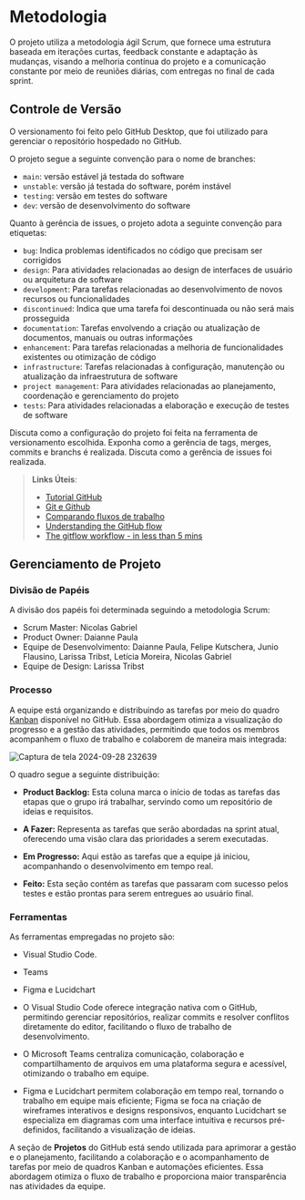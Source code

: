 
# Metodologia

O projeto utiliza a metodologia ágil Scrum, que fornece uma estrutura baseada em iterações curtas, feedback constante e adaptação às mudanças, visando a melhoria contínua do projeto e a comunicação constante por meio de reuniões diárias, com entregas no final de cada sprint.

## Controle de Versão

O versionamento foi feito pelo GitHub Desktop, que foi utilizado para gerenciar o repositório hospedado no GitHub.

O projeto segue a seguinte convenção para o nome de branches:

- `main`: versão estável já testada do software
- `unstable`: versão já testada do software, porém instável
- `testing`: versão em testes do software
- `dev`: versão de desenvolvimento do software

Quanto à gerência de issues, o projeto adota a seguinte convenção para
etiquetas:

- `bug`: Indica problemas identificados no código que precisam ser corrigidos
- `design`: Para atividades relacionadas ao design de interfaces de usuário ou arquitetura de software
- `development`: Para tarefas relacionadas ao desenvolvimento de novos recursos ou funcionalidades
- `discontinued`: Indica que uma tarefa foi descontinuada ou não será mais prosseguida
- `documentation`: Tarefas envolvendo a criação ou atualização de documentos, manuais ou outras informações
- `enhancement`: Para tarefas relacionadas a melhoria de funcionalidades existentes ou otimização de código
- `infrastructure`: Tarefas relacionadas à configuração, manutenção ou atualização da infraestrutura de software
- `project management`: Para atividades relacionadas ao planejamento, coordenação e gerenciamento do projeto
- `tests`: Para atividades relacionadas a elaboração e execução de testes de software


Discuta como a configuração do projeto foi feita na ferramenta de versionamento escolhida. Exponha como a gerência de tags, merges, commits e branchs é realizada. Discuta como a gerência de issues foi realizada.

> **Links Úteis**:
> - [Tutorial GitHub](https://guides.github.com/activities/hello-world/)
> - [Git e Github](https://www.youtube.com/playlist?list=PLHz_AreHm4dm7ZULPAmadvNhH6vk9oNZA)
>  - [Comparando fluxos de trabalho](https://www.atlassian.com/br/git/tutorials/comparing-workflows)
> - [Understanding the GitHub flow](https://guides.github.com/introduction/flow/)
> - [The gitflow workflow - in less than 5 mins](https://www.youtube.com/watch?v=1SXpE08hvGs)

## Gerenciamento de Projeto

### Divisão de Papéis

A divisão dos papéis foi determinada seguindo a metodologia Scrum:

- Scrum Master: Nicolas Gabriel
- Product Owner: Daianne Paula
- Equipe de Desenvolvimento: Daianne Paula, Felipe Kutschera, Junio Flausino, Larissa Tribst, Letícia Moreira, Nicolas Gabriel
- Equipe de Design: Larissa Tribst

### Processo

A equipe está organizando e distribuindo as tarefas por meio do quadro [Kanban](https://github.com/orgs/ICEI-PUC-Minas-PMV-ADS/projects/1506) disponível no GitHub. Essa abordagem otimiza a visualização do progresso e a gestão das atividades, permitindo que todos os membros acompanhem o fluxo de trabalho e colaborem de maneira mais integrada:
 
![Captura de tela 2024-09-28 232639](https://github.com/user-attachments/assets/ce6bad06-15d5-4deb-80e8-1f40bab8bd9f)


O quadro segue a seguinte distribuição:

- **Product Backlog:** Esta coluna marca o início de todas as tarefas das etapas que o grupo irá trabalhar, servindo como um repositório de ideias e requisitos.

- **A Fazer:** Representa as tarefas que serão abordadas na sprint atual, oferecendo uma visão clara das prioridades a serem executadas.

- **Em Progresso:** Aqui estão as tarefas que a equipe já iniciou, acompanhando o desenvolvimento em tempo real.

- **Feito:** Esta seção contém as tarefas que passaram com sucesso pelos testes e estão prontas para serem entregues ao usuário final.

### Ferramentas

As ferramentas empregadas no projeto são:

- Visual Studio Code.
- Teams
- Figma e Lucidchart

- O Visual Studio Code oferece integração nativa com o GitHub, permitindo gerenciar repositórios, realizar commits e resolver conflitos diretamente do editor, facilitando o fluxo de trabalho de desenvolvimento.

- O Microsoft Teams centraliza comunicação, colaboração e compartilhamento de arquivos em uma plataforma segura e acessível, otimizando o trabalho em equipe.

- Figma e Lucidchart permitem colaboração em tempo real, tornando o trabalho em equipe mais eficiente; Figma se foca na criação de wireframes interativos e designs responsivos, enquanto Lucidchart se especializa em diagramas com uma interface intuitiva e recursos pré-definidos, facilitando a visualização de ideias.

A seção de **Projetos** do GitHub está sendo utilizada para aprimorar a gestão e o planejamento, facilitando a colaboração e o acompanhamento de tarefas por meio de quadros Kanban e automações eficientes. Essa abordagem otimiza o fluxo de trabalho e proporciona maior transparência nas atividades da equipe.
